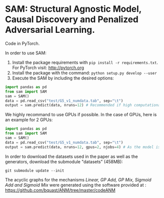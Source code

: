 # SAM: Structural Agnostic Model, Causal Discovery and Penalized Adversarial Learning.
Code in PyTorch.  

In order to use SAM:
1. Install the package requirements with ```pip install -r requirements.txt```. For PyTorch visit: http://pytorch.org
2. Install the package with the command: ```python setup.py develop --user ```
3. Execute the SAM by including the desired options:
```python
import pandas as pd
from sam import SAM
sam = SAM()
data = pd.read_csv("test/G5_v1_numdata.tab", sep="\t")
output = sam.predict(data, nruns=12) # Recommended if high computational capability available, else nruns=1
```

We highly recommand to use GPUs if possible. In the case of GPUs, here is an example for 2 GPUs:
```python
import pandas as pd
from sam import SAM
sam = SAM()
data = pd.read_csv("test/G5_v1_numdata.tab", sep="\t")
output = sam.predict(data, nruns=12, gpus=2, njobs=4) # As the model is small, we recommand using 2 jobs on each GPU
```


In order to download the datasets used in the paper as well as the generators, download the submodule "datasets" (458MB):
```
git submodule update --init
```

The acyclic graphs for the mechanisms _Linear, GP Add, GP Mix, Sigmoid Add and Sigmoid Mix_ were generated using the software provided at : https://github.com/bquast/ANM/tree/master/codeANM

